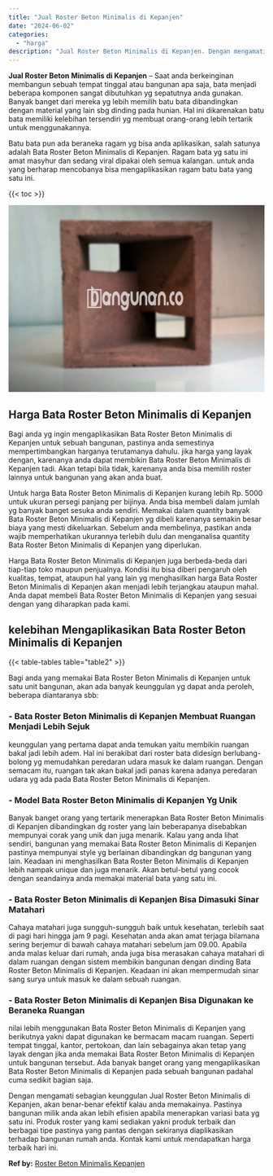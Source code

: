 ```yaml
---
title: "Jual Roster Beton Minimalis di Kepanjen"
date: "2024-06-02"
categories: 
  - "harga"
description: "Jual Roster Beton Minimalis di Kepanjen. Dengan mengamati sebagian keunggulan Jual Roster Beton Minimalis di Kepanjen, akan benar-benar efektif kalau anda me..."
---
```


**Jual Roster Beton Minimalis di Kepanjen** – Saat anda berkeinginan membangun sebuah tempat tinggal atau bangunan apa saja, bata menjadi beberapa komponen sangat dibutuhkan yg sepatutnya anda gunakan. Banyak banget dari mereka yg lebih memilih batu bata dibandingkan dengan material yang lain sbg dinding pada hunian. Hal ini dikarenakan batu bata memiliki kelebihan tersendiri yg membuat orang-orang lebih tertarik untuk menggunakannya.

Batu bata pun ada beraneka ragam yg bisa anda aplikasikan, salah satunya adalah Bata Roster Beton Minimalis di Kepanjen. Ragam bata yg satu ini amat masyhur dan sedang viral dipakai oleh semua kalangan. untuk anda yang berharap mencobanya bisa mengaplikasikan ragam batu bata yang satu ini.

{{< toc >}}

![Jual Roster Beton Minimalis di Kepanjen](/images/bata-roster-minimalis-31.png)

## Harga Bata Roster Beton Minimalis di Kepanjen

Bagi anda yg ingin mengaplikasikan Bata Roster Beton Minimalis di Kepanjen untuk sebuah bangunan, pastinya anda semestinya mempertimbangkan harganya terutamanya dahulu. jika harga yang layak dengan, karenanya anda dapat membikin Bata Roster Beton Minimalis di Kepanjen tadi. Akan tetapi bila tidak, karenanya anda bisa memilih roster lainnya untuk bangunan yang akan anda buat.

Untuk harga Bata Roster Beton Minimalis di Kepanjen kurang lebih Rp. 5000 untuk ukuran persegi panjang per bijinya. Anda bisa membeli dalam jumlah yg banyak banget sesuka anda sendiri. Memakai dalam quantity banyak Bata Roster Beton Minimalis di Kepanjen yg dibeli karenanya semakin besar biaya yang mesti dikeluarkan. Sebelum anda membelinya, pastikan anda wajib memperhatikan ukurannya terlebih dulu dan menganalisa quantity Bata Roster Beton Minimalis di Kepanjen yang diperlukan.

Harga Bata Roster Beton Minimalis di Kepanjen juga berbeda-beda dari tiap-tiap toko maupun penjualnya. Kondisi itu bisa diberi pengaruh oleh kualitas, tempat, ataupun hal yang lain yg menghasilkan harga Bata Roster Beton Minimalis di Kepanjen akan menjadi lebih terjangkau ataupun mahal. Anda dapat membeli Bata Roster Beton Minimalis di Kepanjen yang sesuai dengan yang diharapkan pada kami.

## kelebihan Mengaplikasikan Bata Roster Beton Minimalis di Kepanjen

{{< table-tables table="table2" >}}

Bagi anda yang memakai Bata Roster Beton Minimalis di Kepanjen untuk satu unit bangunan, akan ada banyak keunggulan yg dapat anda peroleh, beberapa diantaranya sbb:

### \- Bata Roster Beton Minimalis di Kepanjen Membuat Ruangan Menjadi Lebih Sejuk

keunggulan yang pertama dapat anda temukan yaitu membikin ruangan bakal jadi lebih adem. Hal ini berakibat dari roster bata didesign berlubang-bolong yg memudahkan peredaran udara masuk ke dalam ruangan. Dengan semacam itu, ruangan tak akan bakal jadi panas karena adanya peredaran udara yg ada pada Bata Roster Beton Minimalis di Kepanjen.

### \- Model Bata Roster Beton Minimalis di Kepanjen Yg Unik

Banyak banget orang yang tertarik menerapkan Bata Roster Beton Minimalis di Kepanjen dibandingkan dg roster yang lain beberapanya disebabkan mempunyai corak yang unik dan juga menarik. Kalau yang anda lihat sendiri, bangunan yang memakai Bata Roster Beton Minimalis di Kepanjen pastinya mempunyai style yg berlainan dibandingkan dg bangunan yang lain. Keadaan ini menghasilkan Bata Roster Beton Minimalis di Kepanjen lebih nampak unique dan juga menarik. Akan betul-betul yang cocok dengan seandainya anda memakai material bata yang satu ini.

### \- Bata Roster Beton Minimalis di Kepanjen Bisa Dimasuki Sinar Matahari

Cahaya matahari juga sungguh-sungguh baik untuk kesehatan, terlebih saat di pagi hari hingga jam 9 pagi. Kesehatan anda akan amat terjaga bilamana sering berjemur di bawah cahaya matahari sebelum jam 09.00. Apabila anda malas keluar dari rumah, anda juga bisa merasakan cahaya matahari di dalam ruangan dengan sistem membikin bangunan dengan dinding Bata Roster Beton Minimalis di Kepanjen. Keadaan ini akan mempermudah sinar sang surya untuk masuk ke dalam sebuah ruangan.

### \- Bata Roster Beton Minimalis di Kepanjen Bisa Digunakan ke Beraneka Ruangan

nilai lebih menggunakan Bata Roster Beton Minimalis di Kepanjen yang berikutnya yakni dapat digunakan ke bermacam macam ruangan. Seperti tempat tinggal, kantor, pertokoan, dan lain sebagainya akan tetap yang layak dengan jika anda memakai Bata Roster Beton Minimalis di Kepanjen untuk bangunan tersebut. Ada banyak banget orang yang mengaplikasikan Bata Roster Beton Minimalis di Kepanjen pada sebuah bangunan padahal cuma sedikit bagian saja.

Dengan mengamati sebagian keunggulan Jual Roster Beton Minimalis di Kepanjen, akan benar-benar efektif kalau anda memakainya. Pastinya bangunan milik anda akan lebih efisien apabila menerapkan variasi bata yg satu ini. Produk roster yang kami sediakan yakni produk terbaik dan berbagai tipe pastinya yang pantas dengan sekiranya diaplikasikan terhadap bangunan rumah anda. Kontak kami untuk mendapatkan harga terbaik hari ini.

**Ref by:** [Roster Beton Minimalis Kepanjen](https://id.wikipedia.org/wiki/Roster)

